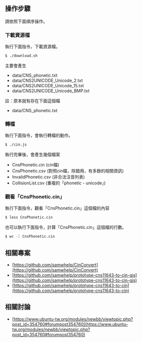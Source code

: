 
## 操作步驟

請依照下面順序操作。

### 下載資源檔

執行下面指令，下載資源檔。

``` sh
$ ./download.sh
```

主要會產生

* data/CNS_phonetic.txt
* data/CNS2UNICODE_Unicode_2.txt
* data/CNS2UNICODE_Unicode_15.txt
* data/CNS2UNICODE_Unicode_BMP.txt

註：原本就有存在下面這個檔

* data/CNS_phonetic.txt

### 轉檔

執行下面指令，會執行轉檔的動作。

``` sh
$ ./cin.js
```

執行完畢後，會產生幾個檔案

* CnsPhonetic.cin (cin檔)
* CnsPhonetic.csv (對照cin檔，除錯用，有多餘的相關資訊)
* InvalidPhonetic.csv (非合法注音列表)
* CollisionList.csv (重複的「phonetic - unicode」)


### 觀看「CnsPhonetic.cin」

執行下面指令，觀看「CnsPhonetic.cin」這個檔的內容

``` sh
$ less CnsPhonetic.cin
```

也可以執行下面指令，計算「CnsPhonetic.cin」這個檔的行數。

``` sh
$ wc -l CnsPhonetic.cin
```


## 相關專案

* [https://github.com/samwhelp/CinConvert](https://github.com/samwhelp/CinConvert)
* [https://github.com/samwhelp/prototype-cns11643-to-cin-gjs](https://github.com/samwhelp/prototype-cns11643-to-cin-gjs)
* [https://github.com/samwhelp/prototype-cns11643-to-cin](https://github.com/samwhelp/prototype-cns11643-to-cin)


## 相關討論

* [https://www.ubuntu-tw.org/modules/newbb/viewtopic.php?post_id=354760#forumpost354760](https://www.ubuntu-tw.org/modules/newbb/viewtopic.php?post_id=354760#forumpost354760)
